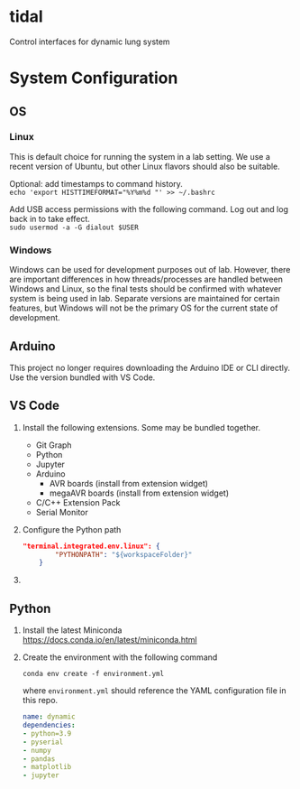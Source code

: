 # tidal
Control interfaces for dynamic lung system

# System Configuration

## OS

### Linux

This is default choice for running the system in a lab setting. We use a recent version of Ubuntu, but other Linux flavors should also be suitable.

Optional: add timestamps to command history.  
`echo 'export HISTTIMEFORMAT="%Y%m%d "' >> ~/.bashrc`

Add USB access permissions with the following command. Log out and log back in to take effect.  
`sudo usermod -a -G dialout $USER`

### Windows

Windows can be used for development purposes out of lab. However, there are important differences in how threads/processes are handled between Windows and Linux, so the final tests should be confirmed with whatever system is being used in lab. Separate versions are maintained for certain features, but Windows will not be the primary OS for the current state of development.

## Arduino

This project no longer requires downloading the Arduino IDE or CLI directly. Use the version bundled with VS Code.

## VS Code

1. Install the following extensions. Some may be bundled together.
    - Git Graph
    - Python
    - Jupyter
    - Arduino
        - AVR boards (install from extension widget)
        - megaAVR boards (install from extension widget)
    - C/C++ Extension Pack
    - Serial Monitor

1. Configure the Python path

    ```json
    "terminal.integrated.env.linux": {
            "PYTHONPATH": "${workspaceFolder}"
        }
    ```

1. 

## Python

1. Install the latest Miniconda  
https://docs.conda.io/en/latest/miniconda.html
1. Create the environment with the following command 

    ```
    conda env create -f environment.yml
    ```
    where `environment.yml` should reference the YAML configuration file in this repo.

    ```yaml
    name: dynamic
    dependencies:
    - python=3.9
    - pyserial
    - numpy
    - pandas
    - matplotlib
    - jupyter
    ```